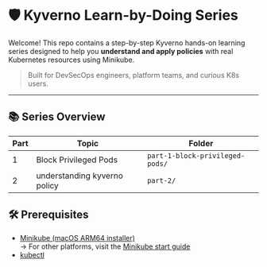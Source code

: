 # 🛡️ Kyverno Learn-by-Doing Series

Welcome! This repo contains a step-by-step Kyverno hands-on learning series designed to help you **understand and apply policies** with real Kubernetes resources using Minikube.

> Built for DevSecOps engineers, platform teams, and curious K8s users.

---

## 📚 Series Overview

| Part | Topic                             | Folder                              |
|------|-----------------------------------|-------------------------------------|
| 1    | Block Privileged Pods             | `part-1-block-privileged-pods/`     |
| 2    | understanding kyverno policy      | `part-2/`     |




## 🛠️ Prerequisites

- [Minikube (macOS ARM64 installer)](https://minikube.sigs.k8s.io/docs/start/?arch=%2Fmacos%2Farm64%2Fstable%2Fbinary+download)  
  → For other platforms, visit the [Minikube start guide](https://minikube.sigs.k8s.io/docs/start/)
- [kubectl](https://kubernetes.io/docs/tasks/tools/)
